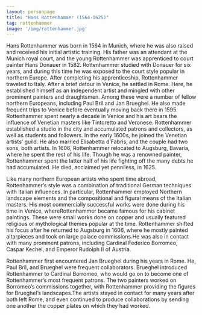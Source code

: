```yaml
---
layout: personpage
title: "Hans Rottenhammer (1564-1625)"
tag: rottenhammer
image: '/img/rottenhammer.jpg'
---
```


<p>Hans Rottenhammer was born in 1564 in Munich, where he was also raised and received his initial artistic training. His father was an attendant at the Munich royal court, and the young Rottenhammer was apprenticed to court painter Hans Donauer in 1582. Rottenhammer studied with Donauer for six years, and during this time he was exposed to the court style popular in northern Europe. After completing his apprenticeship, Rottenhammer traveled to Italy. After a brief detour in Venice, he settled in Rome. Here, he established himself as an independent artist and mingled with other prominent painters and draughtsmen. Among these were a number of fellow northern Europeans, including Paul Bril and Jan Brueghel. He also made frequent trips to Venice before eventually moving back there in 1595. Rottenhammer spent nearly a decade in Venice and his art bears the influence of Venetian masters like Tintoretto and Veronese. Rottenhammer established a studio in the city and accumulated patrons and collectors, as well as students and followers. In the early 1600s, he joined the Venetian artists’ guild. He also married Elisabetta d’Fabris, and the couple had two sons, both artists. In 1606, Rottenhammer relocated to Augsburg, Bavaria, where he spent the rest of his life. Though he was a renowned painter, Rottenhammer spent the latter half of his life fighting off the many debts he had accumulated. He died, acclaimed yet penniless, in 1625.</p>
<p>Like many northern European artists who spent time abroad, Rottenhammer’s style was a combination of traditional German techniques with Italian influences. In particular, Rottenhammer employed Northern landscape elements and the compositional and figural means of the Italian masters. His most commercially successful works were done during his time in Venice, whereRottenhammer became famous for his cabinet paintings. These were small works done on copper and usually featured religious or mythological themes popular at the time. Rottenhammer shifted his focus after he returned to Augsburg in 1606, where he mostly painted altarpieces and took on large palace commissions.He was also in contact with many prominent patrons, including Cardinal Federico Borromeo, Caspar Kechel, and Emperor Rudolph II of Austria.</p>
<p>Rottenhammer first encountered Jan Brueghel during his years in Rome. He, Paul Bril, and Brueghel were frequent collaborators. Brueghel introduced Rottenhammer to Cardinal Borromeo, who would go on to become one of Rottenhammer’s most frequent patrons. The two painters worked on Borromeo’s commissions together, with Rottenhammer providing the figures for Brueghel’s landscapes.The artists stayed in contact for many years after both left Rome, and even continued to produce collaborations by sending one another the copper plates on which they had worked.</p>